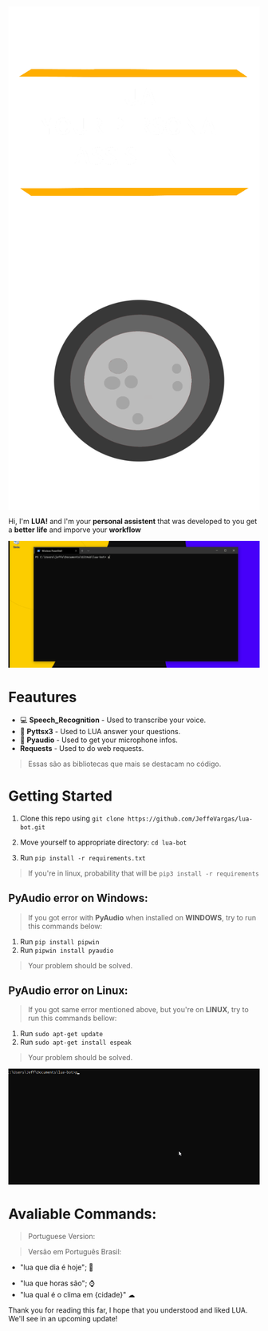 <img align="center" src="./titulo_lua.png">

<img align="center" src="./lua_branca_ico.png" alt="LUA_BOT">

<p align="center"> 

Hi, I'm <b>LUA!</b> and I'm your <b>personal assistent</b> that was developed to you get a <b>better</b> <b>life</b> and imporve your <b> workflow</b>

</p>

<img src="./clima.gif" alt="Clima">

<h1 align=left> <b>Feautures</b></h1>

* 💻 **Speech_Recognition** - Used to transcribe your voice.
* 📢 **Pyttsx3** - Used to LUA answer your questions.
* 🎤 **Pyaudio** - Used to get your microphone infos.
* **Requests** - Used to do web requests.

> Essas são as bibliotecas que mais se destacam no código.


<h1 align=left> <b> Getting Started </b> </h1>

1. Clone this repo using `git clone https://github.com/JeffeVargas/lua-bot.git`

2. Move yourself to appropriate directory: `cd lua-bot`

3. Run `pip install -r requirements.txt`
> If you're in linux, probability that will be `pip3 install -r requirements`

<h2> PyAudio error on Windows: </h2>

> If you got error with **PyAudio** when installed on **WINDOWS**, try to run this commands below:
1. Run `pip install pipwin`
2. Run `pipwin install pyaudio`
>Your problem should be solved.

<h2> PyAudio error on Linux: </h2>

> If you got same error mentioned above, but you're on **LINUX**, try to run this commands bellow:
1. Run `sudo apt-get update`
2. Run `sudo apt-get install espeak`
>Your problem should be solved.

<img src="./requirements.gif" alt="INSTALATION">

<h1 align=left> <b>Avaliable Commands:</b> </h1>

> Portuguese Version:

> Versão em Português Brasil:
* "lua que dia é hoje"; 📅
- "lua que horas são"; ⌚
- "lua qual é o clima em {cidade}" ☁


<p> Thank you for reading this far, I hope that you understood and liked LUA. We'll see in an upcoming update! </p>
